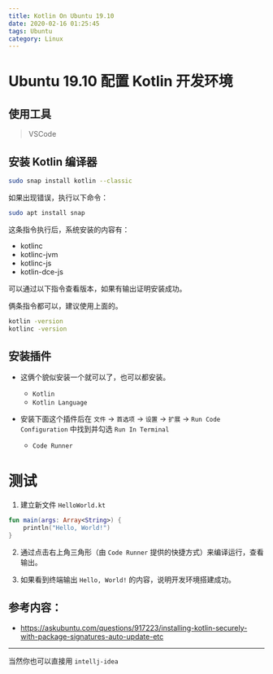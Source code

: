 ```yaml
---
title: Kotlin On Ubuntu 19.10
date: 2020-02-16 01:25:45
tags: Ubuntu
category: Linux
---
```

# Ubuntu 19.10 配置 Kotlin 开发环境

## 使用工具

> VSCode

## 安装 Kotlin 编译器

```bash
sudo snap install kotlin --classic
```

如果出现错误，执行以下命令：

```bash
sudo apt install snap
```

这条指令执行后，系统安装的内容有：

- kotlinc
- kotlinc-jvm
- kotlinc-js
- kotlin-dce-js

可以通过以下指令查看版本，如果有输出证明安装成功。

俩条指令都可以，建议使用上面的。

```bash
kotlin -version
kotlinc -version
```

## 安装插件

- 这俩个貌似安装一个就可以了，也可以都安装。

  - `Kotlin`
  - `Kotlin Language`

- 安装下面这个插件后在 `文件` -> `首选项` -> `设置` -> `扩展` -> `Run Code Configuration` 中找到并勾选 `Run In Terminal`

  - `Code Runner`

# 测试

1. 建立新文件 `HelloWorld.kt`

```kotlin
fun main(args: Array<String>) {
    println("Hello, World!")
}
```

2. 通过点击右上角三角形（由 `Code Runner` 提供的快捷方式）来编译运行，查看输出。

3. 如果看到终端输出 `Hello, World!` 的内容，说明开发环境搭建成功。

## 参考内容：

- https://askubuntu.com/questions/917223/installing-kotlin-securely-with-package-signatures-auto-update-etc

---

当然你也可以直接用 `intellj-idea`